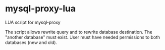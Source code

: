 # mysql-proxy-lua
LUA script for mysql-proxy

The script allows rewrite query and to rewrite database destination. The "another database" must exist.
User must have needed permissions to both databases (new and old).